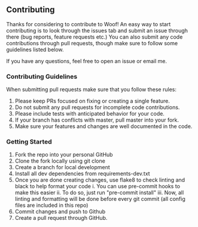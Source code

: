 ## Contributing
Thanks for considering to contribute to Woof! An easy way to start contributing is to look through the issues tab and submit an issue through there (bug reports, feature requests etc.) You can also submit any code contributions through pull requests, though make sure to follow some guidelines listed below. 

If you have any questions, feel free to open an issue or email me.

### Contributing Guidelines
When submitting pull requests make sure that you follow these rules:
1. Please keep PRs focused on fixing or creating a single feature.
2. Do not submit any pull requests for incomplete code contributions.
3. Please include tests with anticipated behavior for your code.
4. If your branch has conflicts with master, pull master into your fork.
5. Make sure your features and changes are well documented in the code.

### Getting Started
1. Fork the repo into your personal GitHub
2. Clone the fork locally using git clone
3. Create a branch for local development
4. Install all dev dependencies from requirements-dev.txt
5. Once you are done creating changes, use flake8 to check linting and black to help format your code
  i. You can use pre-commit hooks to make this easier
  ii. To do so, just run "pre-commit install"
  iii. Now, all linting and formatting will be done before every git commit (all config files are included in this repo)
6. Commit changes and push to Github
7. Create a pull request through GitHub. 
